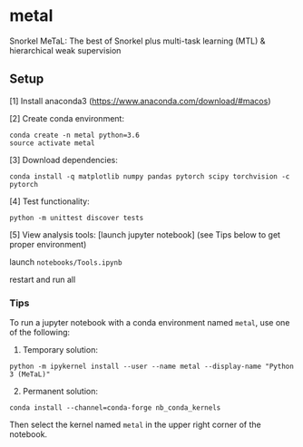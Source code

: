 # metal
Snorkel MeTaL: The best of Snorkel plus multi-task learning (MTL) &amp; hierarchical weak supervision

## Setup
[1] Install anaconda3 (https://www.anaconda.com/download/#macos)

[2] Create conda environment:
```
conda create -n metal python=3.6
source activate metal
```

[3] Download dependencies:
```
conda install -q matplotlib numpy pandas pytorch scipy torchvision -c pytorch
```

[4] Test functionality:
```
python -m unittest discover tests
```

[5] View analysis tools:
[launch jupyter notebook] (see Tips below to get proper environment)

launch ```notebooks/Tools.ipynb```

restart and run all


### Tips
To run a jupyter notebook with a conda environment named `metal`, use one of the
following:

1) Temporary solution:

```python -m ipykernel install --user --name metal --display-name "Python 3 (MeTaL)"```

2) Permanent solution:

```conda install --channel=conda-forge nb_conda_kernels```

Then select the kernel named `metal` in the upper right corner of the notebook.
